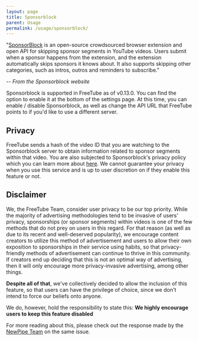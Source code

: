 ```yaml
---
layout: page
title: Sponsorblock
parent: Usage
permalink: /usage/sponsorblock/
---
```


"[SponsorBlock](https://sponsor.ajay.app) is an open-source crowdsourced browser extension and open API for skipping sponsor segments in YouTube videos. Users submit when a sponsor happens from the extension, and the extension automatically skips sponsors it knows about. It also supports skipping other categories, such as intros, outros and reminders to subscribe."

-- <cite>From the Sponsorblock website</cite>

Sponsorblock is supported in FreeTube as of v0.13.0. You can find the option to enable it at the bottom of the settings page. At this time, you can enable / disable Sponsorblock, as well as change the API URL that FreeTube points to if you'd like to use a different server.

## Privacy

FreeTube sends a hash of the video ID that you are watching to the Sponsorblock server to obtain information related to sponsor segments within that video. You are also subjected to Sponsorblock's privacy policy which you can learn more about [here](https://gist.github.com/ajayyy/aa9f8ded2b573d4f73a3ffa0ef74f796). We cannot guarantee your privacy when you use this service and is up to user discretion on if they enable this feature or not.

## Disclaimer

We, the FreeTube Team, consider user privacy to be our top priority.
While the majority of advertising methodologies tend to be invasive of users' privacy, sponsorships (or sponsor segments) within videos is one of the few methods that do not prey on users in this regard.
For that reason (as well as due to its recent and well-deserved popularity), we encourage content creators to utilize this method of advertisement and users to allow their own exposition to sponsorships in their service using habits, so that privacy-friendly methods of advertisement can continue to thrive in this community.
If creators end up deciding that this is not an optimal way of advertising, then it will only encourage more privacy-invasive advertising, among other things.

**Despite all of that**, we've collectively decided to allow the inclusion of this feature, so that users can have the privilege of choice, since we don't intend to force our beliefs onto anyone.

We do, however, hold the responsibility to state this:
**We highly encourage users to keep this feature disabled**

For more reading about this, please check out the response made by the [NewPipe Team](https://newpipe.net/blog/pinned/newpipe-and-online-advertising/) on the same issue.
